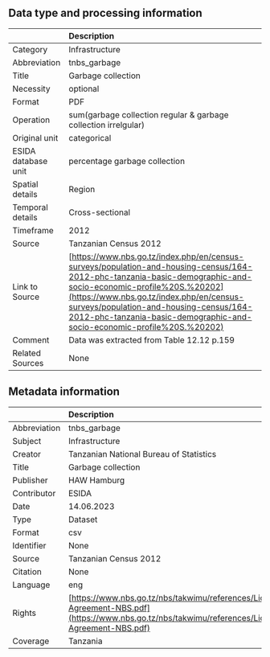 ## Data type and processing information 

|                     | Description                                                                                                                                                                                                                                                                                                                    |
|:--------------------|:-------------------------------------------------------------------------------------------------------------------------------------------------------------------------------------------------------------------------------------------------------------------------------------------------------------------------------|
| Category            | Infrastructure                                                                                                                                                                                                                                                                                                                 |
| Abbreviation        | tnbs_garbage                                                                                                                                                                                                                                                                                                                   |
| Title               | Garbage collection                                                                                                                                                                                                                                                                                                             |
| Necessity           | optional                                                                                                                                                                                                                                                                                                                       |
| Format              | PDF                                                                                                                                                                                                                                                                                                                            |
| Operation           | sum(garbage collection regular & garbage collection irrelgular)                                                                                                                                                                                                                                                                |
| Original unit       | categorical                                                                                                                                                                                                                                                                                                                    |
| ESIDA database unit | percentage garbage collection                                                                                                                                                                                                                                                                                                  |
| Spatial details     | Region                                                                                                                                                                                                                                                                                                                         |
| Temporal details    | Cross-sectional                                                                                                                                                                                                                                                                                                                |
| Timeframe           | 2012                                                                                                                                                                                                                                                                                                                           |
| Source              | Tanzanian Census 2012                                                                                                                                                                                                                                                                                                          |
| Link to Source      | [https://www.nbs.go.tz/index.php/en/census-surveys/population-and-housing-census/164-2012-phc-tanzania-basic-demographic-and-socio-economic-profile%20S.%20202](https://www.nbs.go.tz/index.php/en/census-surveys/population-and-housing-census/164-2012-phc-tanzania-basic-demographic-and-socio-economic-profile%20S.%20202) |
| Comment             | Data was extracted from Table 12.12 p.159                                                                                                                                                                                                                                                                                      |
| Related Sources     | None                                                                                                                                                                                                                                                                                                                           |

## Metadata information 

|              | Description                                                                                                                                      |
|:-------------|:-------------------------------------------------------------------------------------------------------------------------------------------------|
| Abbreviation | tnbs_garbage                                                                                                                                     |
| Subject      | Infrastructure                                                                                                                                   |
| Creator      | Tanzanian National Bureau of Statistics                                                                                                          |
| Title        | Garbage collection                                                                                                                               |
| Publisher    | HAW Hamburg                                                                                                                                      |
| Contributor  | ESIDA                                                                                                                                            |
| Date         | 14.06.2023                                                                                                                                       |
| Type         | Dataset                                                                                                                                          |
| Format       | csv                                                                                                                                              |
| Identifier   | None                                                                                                                                             |
| Source       | Tanzanian Census 2012                                                                                                                            |
| Citation     | None                                                                                                                                             |
| Language     | eng                                                                                                                                              |
| Rights       | [https://www.nbs.go.tz/nbs/takwimu/references/Licence-Agreement-NBS.pdf](https://www.nbs.go.tz/nbs/takwimu/references/Licence-Agreement-NBS.pdf) |
| Coverage     | Tanzania                                                                                                                                         |